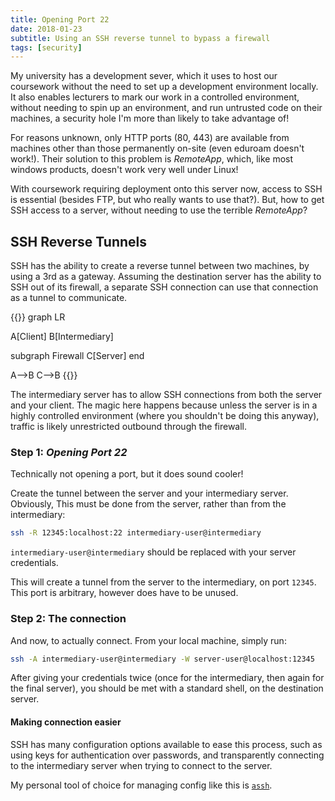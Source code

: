 ```yaml
---
title: Opening Port 22
date: 2018-01-23
subtitle: Using an SSH reverse tunnel to bypass a firewall
tags: [security]
---
```


My university has a development sever, which it uses to host our coursework without the need to set up a development environment locally. It also enables lecturers to mark our work in a controlled environment, without needing to spin up an environment, and run untrusted code on their machines, a security hole I'm more than likely to take advantage of!

For reasons unknown, only HTTP ports (80, 443) are available from machines other than those permanently on-site (even eduroam doesn't work!). Their solution to this problem is _RemoteApp_, which, like most windows products, doesn't work very well under Linux!

With coursework requiring deployment onto this server now, access to SSH is essential (besides FTP, but who really wants to use that?). But, how to get SSH access to a server, without needing to use the terrible _RemoteApp_?

## SSH Reverse Tunnels
SSH has the ability to create a reverse tunnel between two machines, by using a 3rd as a gateway. Assuming the destination server has the ability to SSH out of its firewall, a separate SSH connection can use that connection as a tunnel to communicate.

{{<mermaid caption="Network layout">}}
graph LR

A[Client]
B[Intermediary]

subgraph Firewall
C[Server]
end

A-->B
C-->B
{{</mermaid>}}

The intermediary server has to allow SSH connections from both the server and your client. The magic here happens because unless the server is in a highly controlled environment (where you shouldn't be doing this anyway), traffic is likely unrestricted outbound through the firewall.

### Step 1: _Opening Port 22_
Technically not opening a port, but it does sound cooler!

Create the tunnel between the server and your intermediary server. Obviously, This must be done from the server, rather than from the intermediary:

```bash
ssh -R 12345:localhost:22 intermediary-user@intermediary
```

`intermediary-user@intermediary` should be replaced with your server credentials.

This will create a tunnel from the server to the intermediary, on port `12345`. This port is arbitrary, however does have to be unused.

### Step 2: The connection
And now, to actually connect. From your local machine, simply run:

```bash
ssh -A intermediary-user@intermediary -W server-user@localhost:12345
```

After giving your credentials twice (once for the intermediary, then again for the final server), you should be met with a standard shell, on the destination server.

#### Making connection easier
SSH has many configuration options available to ease this process, such as using keys for authentication over passwords, and transparently connecting to the intermediary server when trying to connect to the server.

My personal tool of choice for managing config like this is [`assh`](https://github.com/moul/advanced-ssh-config).
